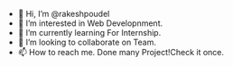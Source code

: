 - 👋 Hi, I’m @rakeshpoudel
- 👀 I’m interested in Web Developnment.
- 🌱 I’m currently learning For Internship.
- 💞️ I’m looking to collaborate on Team.
- 📫 How to reach me. Done many Project!Check it once.

<!---
rakeshpoudel/rakeshpoudel is a ✨ special ✨ repository because its `README.md` (this file) appears on your GitHub profile.
You can click the Preview link to take a look at your changes.
--->
